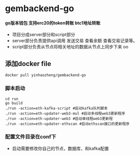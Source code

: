 # gembackend-go
#### go版本钱包 支持erc20的token转账 btc1地址转账  
+ 项目分成server部分和script部分
+ server部分负责提供api调用 发送交易 查看余额 查看交易记录等。
+ script部分负责从节点将相关地址的数据从节点上同步下来
oo
## 添加docker file
```cgo
docker pull yinhaozheng/gembackend-go
```

### 脚本启动
```cgo
cd run
go build
./run -action=eth-kafka-script #启动kafka队列脚本 
./run -action=eth-updater-web3-mul #启动多线程web3更新程序
./run -action=eth-updater-web3 #启动单线程web3更新程
./run -action=eth-updater-ethscan #启动ethscan接口的更新程序
```

### 配置文件目录在conf下
+ 启动需要修改你自己的节点，数据库，和kafka配置
